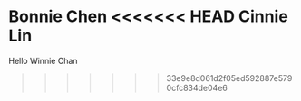 Bonnie Chen
<<<<<<< HEAD
Cinnie Lin
=======
Hello
Winnie Chan
>>>>>>> 33e9e8d061d2f05ed592887e5790cfc834de04e6
